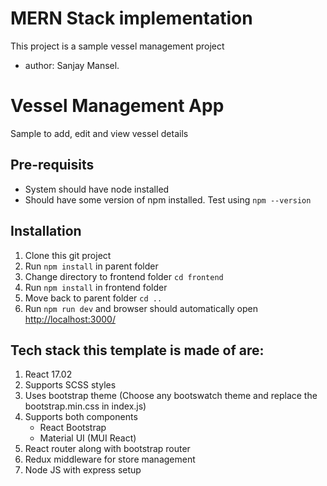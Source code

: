 # MERN Stack implementation

This project is a sample vessel management project

- author: Sanjay Mansel.

# Vessel Management App

Sample to add, edit and view vessel details

## Pre-requisits

- System should have node installed
- Should have some version of npm installed. Test using `npm --version`

## Installation

1. Clone this git project
2. Run `npm install` in parent folder
3. Change directory to frontend folder `cd frontend`
4. Run `npm install` in frontend folder
5. Move back to parent folder `cd ..`
6. Run `npm run dev` and browser should automatically open [http://localhost:3000/](http://localhost:3000)

## Tech stack this template is made of are:

1. React 17.02
2. Supports SCSS styles
3. Uses bootstrap theme (Choose any bootswatch theme and replace the bootstrap.min.css in index.js)
4. Supports both components
   - React Bootstrap
   - Material UI (MUI React)
5. React router along with bootstrap router
6. Redux middleware for store management
7. Node JS with express setup
